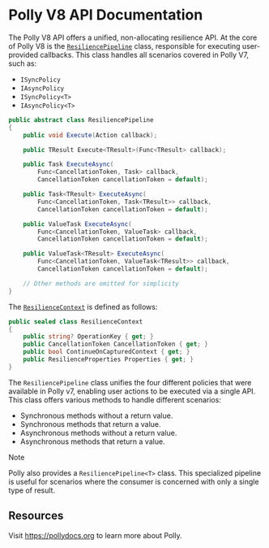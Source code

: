 # Polly V8 API Documentation

The Polly V8 API offers a unified, non-allocating resilience API. At the core of Polly V8 is the [`ResiliencePipeline`](ResiliencePipeline.cs) class, responsible for executing user-provided callbacks. This class handles all scenarios covered in Polly V7, such as:

- `ISyncPolicy`
- `IAsyncPolicy`
- `ISyncPolicy<T>`
- `IAsyncPolicy<T>`

```csharp
public abstract class ResiliencePipeline
{
    public void Execute(Action callback);

    public TResult Execute<TResult>(Func<TResult> callback);

    public Task ExecuteAsync(
        Func<CancellationToken, Task> callback,
        CancellationToken cancellationToken = default);

    public Task<TResult> ExecuteAsync(
        Func<CancellationToken, Task<TResult>> callback,
        CancellationToken cancellationToken = default);

    public ValueTask ExecuteAsync(
        Func<CancellationToken, ValueTask> callback,
        CancellationToken cancellationToken = default);

    public ValueTask<TResult> ExecuteAsync(
        Func<CancellationToken, ValueTask<TResult>> callback,
        CancellationToken cancellationToken = default);

    // Other methods are omitted for simplicity
}
```

The [`ResilienceContext`](ResilienceContext.cs) is defined as follows:

```csharp
public sealed class ResilienceContext
{
    public string? OperationKey { get; }
    public CancellationToken CancellationToken { get; }
    public bool ContinueOnCapturedContext { get; }
    public ResilienceProperties Properties { get; }
}
```

The `ResiliencePipeline` class unifies the four different policies that were available in Polly v7, enabling user actions to be executed via a single API. This class offers various methods to handle different scenarios:

- Synchronous methods without a return value.
- Synchronous methods that return a value.
- Asynchronous methods without a return value.
- Asynchronous methods that return a value.

> [!NOTE]
> Polly also provides a `ResiliencePipeline<T>` class. This specialized pipeline is useful for scenarios where the consumer is concerned with only a single type of result.

## Resources

Visit <https://pollydocs.org> to learn more about Polly.
